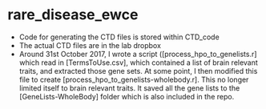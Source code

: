 # rare_disease_ewce
  - Code for generating the CTD files is stored within CTD_code
  - The actual CTD files are in the lab dropbox
  - Around 31st October 2017, I wrote a script ([process_hpo_to_genelists.r] which read in [TermsToUse.csv], which contained a list of brain relevant traits, and extracted those gene sets. At some point, I then modified this file to create [process_hpo_to_genelists-wholebody.r]. This no longer limited itself to brain relevant traits. It saved all the gene lists to the [GeneLists-WholeBody] folder which is also included in the repo.
